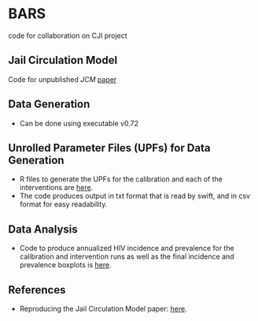 # BARS
code for collaboration on CJI project
## Jail Circulation Model
Code for unpublished _JCM_ [paper](https://uchicago.box.com/s/2jqy4gv3khohqxgrjqllrd9c4eyg5pso)

## Data Generation
 - Can be done using executable v0.72

## Unrolled Parameter Files (UPFs) for Data Generation
 - R files to generate the UPFs for the calibration and each of the interventions are [here](https://github.com/khanna7/BARS/tree/jcm-paper/transmission_model/swift_proj/data/JCM).
 - The code produces output in txt format that is read by swift, and in csv format for easy readability. 

## Data Analysis 
 - Code to produce annualized HIV incidence and prevalence for the calibration and intervention runs as well as the final incidence and prevalence boxplots is [here](https://github.com/khanna7/BARS/tree/jcm-paper/transmission_model/swift_proj/R). 

## References
 - Reproducing the Jail Circulation Model paper: [here](https://docs.google.com/document/d/1EPRCsISDPPzzIEecDm73_X3vh0W88izykLYFrzLQobQ/).

